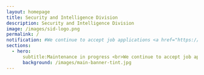 ```yaml
---
layout: homepage
title: Security and Intelligence Division
description: Security and Intelligence Division
image: /images/sid-logo.png
permalink: /
notification: #We continue to accept job applications <a href="https://go.gov.sg/candidateapplicationform" target="_blank">here</a>.
sections:
  - hero:
      subtitle:Maintenance in progress <br>We continue to accept job applications <a href="https://go.gov.sg/candidateapplicationform" target="_blank">here</a>.<br>We apologise for the inconvenience caused.<br>
      background: /images/main-banner-tint.jpg
---
```

